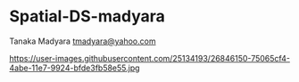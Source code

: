 # Spatial-DS-madyara
Tanaka Madyara
tmadyara@yahoo.com

https://user-images.githubusercontent.com/25134193/26846150-75065cf4-4abe-11e7-9924-bfde3fb58e55.jpg
